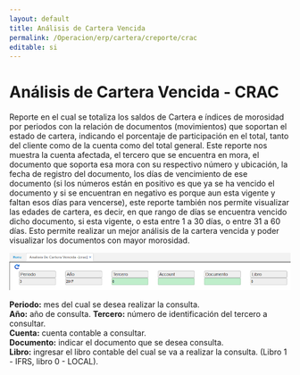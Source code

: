 ```yaml
---
layout: default
title: Análisis de Cartera Vencida
permalink: /Operacion/erp/cartera/creporte/crac
editable: si
---
```


# Análisis de Cartera Vencida - CRAC

Reporte en el cual se totaliza los saldos de Cartera e índices de morosidad por periodos con la relación de documentos (movimientos) que soportan el estado de cartera, indicando el porcentaje de participación en el total, tanto del cliente como de la cuenta como del total general. Este reporte nos muestra la cuenta afectada, el tercero que se encuentra en mora, el documento que soporta esa mora con su respectivo número y ubicación, la fecha de registro del documento, los días de vencimiento de ese documento (si los números están en positivo es que ya se ha vencido el documento y si se encuentran en negativo es porque aun esta vigente y faltan esos días para vencerse), este reporte también nos permite visualizar las edades de cartera, es decir, en que rango de días se encuentra vencido dicho documento, si esta vigente, o esta entre 1 a 30 días, o entre 31 a 60 días. Esto permite realizar un mejor análisis de la cartera vencida y poder visualizar los documentos con mayor morosidad.


![](CRAC.png)


**Periodo:** mes del cual se desea realizar la consulta.  
**Año:** año de consulta.
**Tercero:** número de identificación del tercero a consultar.  
**Cuenta:** cuenta contable a consultar.  
**Documento:** indicar el documento que se desea consulta.  
**Libro:** ingresar el libro contable del cual se va a realizar la consulta. (Libro 1 - IFRS, libro 0 - LOCAL).  

